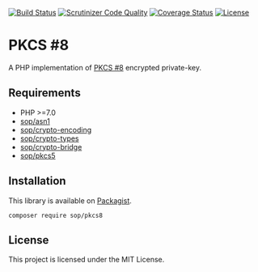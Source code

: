 [![Build Status](https://travis-ci.org/sop/pkcs8.svg?branch=master)](https://travis-ci.org/sop/pkcs8)
[![Scrutinizer Code Quality](https://scrutinizer-ci.com/g/sop/pkcs8/badges/quality-score.png?b=master)](https://scrutinizer-ci.com/g/sop/pkcs8/?branch=master)
[![Coverage Status](https://coveralls.io/repos/github/sop/pkcs8/badge.svg?branch=master)](https://coveralls.io/github/sop/pkcs8?branch=master)
[![License](https://poser.pugx.org/sop/pkcs8/license)](https://github.com/sop/pkcs8/blob/master/LICENSE)

# PKCS #8

A PHP implementation of [PKCS #8](https://tools.ietf.org/html/rfc5208)
encrypted private-key.

## Requirements

-   PHP >=7.0
-   [sop/asn1](https://github.com/sop/asn1)
-   [sop/crypto-encoding](https://github.com/sop/crypto-encoding)
-   [sop/crypto-types](https://github.com/sop/crypto-types)
-   [sop/crypto-bridge](https://github.com/sop/crypto-bridge)
-   [sop/pkcs5](https://github.com/sop/pkcs5)

## Installation

This library is available on
[Packagist](https://packagist.org/packages/sop/pkcs8).

    composer require sop/pkcs8

## License

This project is licensed under the MIT License.
